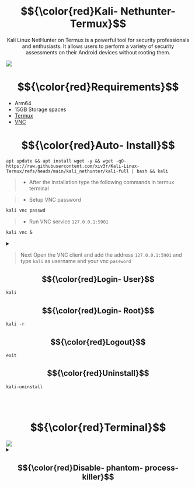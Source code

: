 
# <h1 align="center"> $${\color{red}Kali- Nethunter- Termux}$$ </h1>
 
<p align="center">Kali Linux NetHunter on Termux is a powerful tool for security professionals and enthusiasts. It allows users to perform a variety of security assessments on their Android devices without rooting them.</p>

<img src="https://github.com/xiv3r/Kali-Linux-Termux/blob/main/kali_nethunter/kalivnc.jpg">

<br>

# $${\color{red}Requirements}$$
- Arm64
- 15GB Storage spaces
- [Termux](https://github.com/termux/termux-app/releases/download/v0.118.2/termux-app_v0.118.2+github-debug_arm64-v8a.apk)
- [VNC](https://store.nethunter.com/repo/com.offsec.nethunter.kex_11525001.apk)

# $${\color{red}Auto- Install}$$
```
apt update && apt install wget -y && wget -qO- https://raw.githubusercontent.com/xiv3r/Kali-Linux-Termux/refs/heads/main/kali_nethunter/kali-full | bash && kali
```
> - After the installation type the following commands in termux terminal

> - Setup VNC password
```diff
kali vnc passwd
```        
> - Run VNC service `127.0.0.1:5901`
```diff
kali vnc &
```
<details><summary></summary>
<img src="https://github.com/xiv3r/Kali-Linux-Termux/blob/main/kali_nethunter/vncsetup.png">
</details>

> Next Open the VNC client and add the address `127.0.0.1:5901` and type `kali` as username and your vnc `password`

## $${\color{red}Login- User}$$
```
kali
```
## $${\color{red}Login- Root}$$
```
kali -r
```
## $${\color{red}Logout}$$
```
exit
```
## $${\color{red}Uninstall}$$
```
kali-uninstall
```

<br><br>

# $${\color{red}Terminal}$$

<img src="https://github.com/xiv3r/Kali-Linux-Termux/blob/main/kali_nethunter/kalinh.png">


<details><summary>

## $${\color{red}Disable- phantom- process- killer}$$
 </summary>
 
> " Process completed (signal 9) - press Enter "

## Download & Install
- Download [Shizuku](https://github.com/RikkaApps/Shizuku/releases) and [Ashell](https://github.com/DP-Hridayan/aShellYou/releases) then enable developer options wireless debugging mode through shizuku and pair the key from the notification
- Permit ashell from shizuku settings 
- Paste the adb commands below on ashell

- Execute the commands below, These commands will disable the phantom process killer:
```
adb shell /system/bin/device_config set_sync_disabled_for_tests persistent
```
```
adb shell /system/bin/device_config put activity_manager max_phantom_processes 2147483647
```
```
adb shell settings put global settings_enable_monitor_phantom_procs false
```
- To verify:
```
adb shell /system/bin/dumpsys activity settings | grep max_phantom_processes
```
```
adb shell /system/bin/device_config get activity_manager max_phantom_processes
```
</details>

